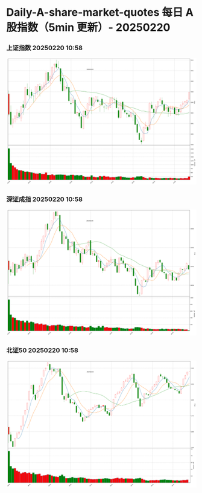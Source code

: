 
# Daily-A-share-market-quotes 每日 A 股指数（5min 更新）- 20250220

### 上证指数 20250220 10:58
![](./fig/2025/2/20250220-sh000001.png)

### 深证成指 20250220 10:58
![](./fig/2025/2/20250220-sz399001.png)

### 北证50 20250220 10:58
![](./fig/2025/2/20250220-bj899050.png)
